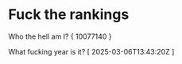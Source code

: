 # Fuck the rankings

Who the hell am I?
{ 10077140 }

What fucking year is it?
[ 2025-03-06T13:43:20Z ]
